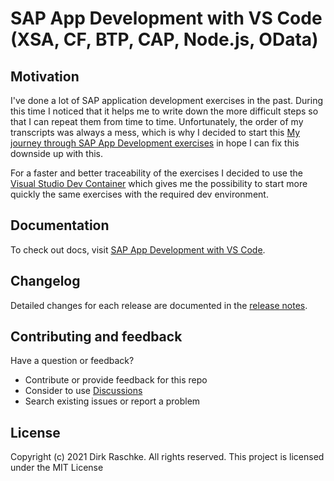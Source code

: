 # SAP App Development with VS Code (XSA, CF, BTP, CAP, Node.js, OData)

## Motivation

I've done a lot of SAP application development exercises in the past. During this time I noticed that it helps me to write down the more difficult steps so that I can repeat them from time to time. Unfortunately, the order of my transcripts was always a mess, which is why I decided to start this [My journey through SAP App Development exercises](https://draschke.github.io/my-SAP-exercises-with-VSCode/config/basics.html) in hope I can fix this downside up with this.  

For a faster and better traceability of the exercises I decided to use the [Visual Studio Dev Container](https://github.com/draschke/vsc-sap-hana-mta-dev-env-node14x#microsoft---vs-code-dev-container) which gives me the possibility to start more quickly the same exercises with the required dev environment.

## Documentation

To check out docs, visit [SAP App Development with VS Code](https://draschke.github.io/my-SAP-exercises-with-VSCode/).

## Changelog

Detailed changes for each release are documented in the [release notes](https://github.com/draschke/my-SAP-exercises-with-VSCode/releases).

## Contributing and feedback

Have a question or feedback?

- Contribute or provide feedback for this repo
- Consider to use [Discussions](https://github.com/draschke/my-SAP-exercises-with-VSCode/discussions)
- Search existing issues or report a problem

## License

Copyright (c) 2021 Dirk Raschke. All rights reserved. This project is licensed under the MIT License
